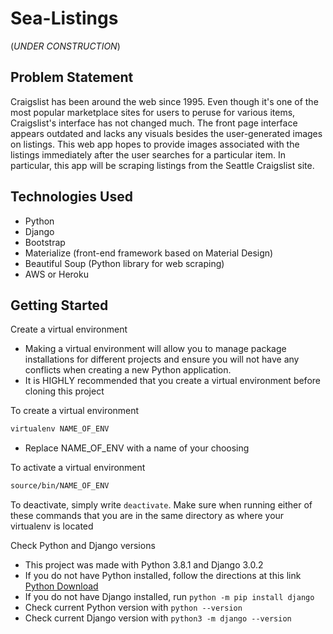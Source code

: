 # Sea-Listings

(*UNDER CONSTRUCTION*)

## Problem Statement

Craigslist has been around the web since 1995. Even though it's one of the most popular marketplace sites for users to peruse for various items, Craigslist's interface has not changed much. The front page interface appears outdated and lacks any visuals besides the user-generated images on listings. This web app hopes to provide images associated with the listings immediately after the user searches for a particular item. In particular, this app will be scraping listings from the Seattle Craigslist site.


## Technologies Used

- Python
- Django
- Bootstrap
- Materialize (front-end framework based on Material Design)
- Beautiful Soup (Python library for web scraping)
- AWS or Heroku

## Getting Started

Create a virtual environment
- Making a virtual environment will allow you to manage package installations for different projects and ensure you will not have any conflicts when creating a new Python application.
- It is HIGHLY recommended that you create a virtual environment before cloning this project

To create a virtual environment 
```bash
virtualenv NAME_OF_ENV
``` 
- Replace NAME_OF_ENV with a name of your choosing

To activate a virtual environment 
```bash
source/bin/NAME_OF_ENV
```
To deactivate, simply write `deactivate`. Make sure when running either of these commands that you are in the same directory as where your virtualenv is located

Check Python and Django versions
- This project was made with Python 3.8.1 and Django 3.0.2
- If you do not have Python installed, follow the directions at this link [Python Download](https://www.python.org/downloads/release/python-381/)
- If you do not have Django installed, run `python -m pip install django`
- Check current Python version with `python --version`
- Check current Django version with `python3 -m django --version`
